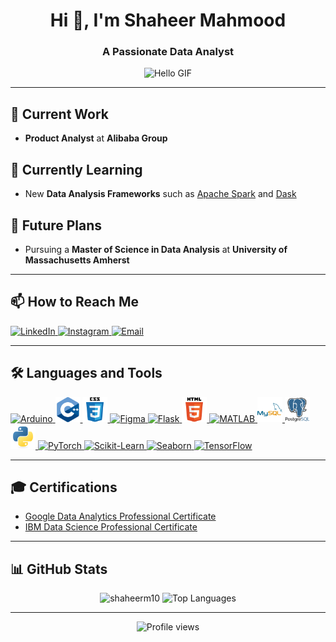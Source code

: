 <h1 align="center">Hi 👋, I'm Shaheer Mahmood</h1>
<h3 align="center">A Passionate Data Analyst</h3>

<p align="center">
  <img src="https://media.giphy.com/media/3oEjI6SIIHBdRxXI40/giphy.gif" alt="Hello GIF" width="250"/>
</p>

---

## 🔭 Current Work

- **Product Analyst** at **Alibaba Group**

## 🌱 Currently Learning

- New **Data Analysis Frameworks** such as [Apache Spark](https://spark.apache.org/) and [Dask](https://dask.org/)

## 👯 Future Plans

- Pursuing a **Master of Science in Data Analysis** at **University of Massachusetts Amherst**

---

## 📫 How to Reach Me

<p align="left">
  <a href="https://linkedin.com/in/shaheermahmood" target="_blank">
    <img src="https://img.shields.io/badge/LinkedIn-%230077B5.svg?&style=for-the-badge&logo=linkedin&logoColor=white" alt="LinkedIn"/>
  </a>
  <a href="https://instagram.com/shaheer10" target="_blank">
    <img src="https://img.shields.io/badge/Instagram-%23E1306C.svg?&style=for-the-badge&logo=instagram&logoColor=white" alt="Instagram"/>
  </a>
  <a href="mailto:shaheer@example.com">
    <img src="https://img.shields.io/badge/Email-%23D14836.svg?&style=for-the-badge&logo=gmail&logoColor=white" alt="Email"/>
  </a>
</p>

---

## 🛠️ Languages and Tools

<p align="left">
  <a href="https://www.arduino.cc/" target="_blank" rel="noreferrer">
    <img src="https://cdn.worldvectorlogo.com/logos/arduino-1.svg" alt="Arduino" width="40" height="40"/>
  </a>
  <a href="https://www.w3schools.com/cpp/" target="_blank" rel="noreferrer">
    <img src="https://raw.githubusercontent.com/devicons/devicon/master/icons/cplusplus/cplusplus-original.svg" alt="C++" width="40" height="40"/>
  </a>
  <a href="https://www.w3schools.com/css/" target="_blank" rel="noreferrer">
    <img src="https://raw.githubusercontent.com/devicons/devicon/master/icons/css3/css3-original-wordmark.svg" alt="CSS3" width="40" height="40"/>
  </a>
  <a href="https://www.figma.com/" target="_blank" rel="noreferrer">
    <img src="https://www.vectorlogo.zone/logos/figma/figma-icon.svg" alt="Figma" width="40" height="40"/>
  </a>
  <a href="https://flask.palletsprojects.com/" target="_blank" rel="noreferrer">
    <img src="https://www.vectorlogo.zone/logos/pocoo_flask/pocoo_flask-icon.svg" alt="Flask" width="40" height="40"/>
  </a>
  <a href="https://www.w3.org/html/" target="_blank" rel="noreferrer">
    <img src="https://raw.githubusercontent.com/devicons/devicon/master/icons/html5/html5-original-wordmark.svg" alt="HTML5" width="40" height="40"/>
  </a>
  <a href="https://www.mathworks.com/" target="_blank" rel="noreferrer">
    <img src="https://upload.wikimedia.org/wikipedia/commons/2/21/Matlab_Logo.png" alt="MATLAB" width="40" height="40"/>
  </a>
  <a href="https://www.mysql.com/" target="_blank" rel="noreferrer">
    <img src="https://raw.githubusercontent.com/devicons/devicon/master/icons/mysql/mysql-original-wordmark.svg" alt="MySQL" width="40" height="40"/>
  </a>
  <a href="https://www.postgresql.org" target="_blank" rel="noreferrer">
    <img src="https://raw.githubusercontent.com/devicons/devicon/master/icons/postgresql/postgresql-original-wordmark.svg" alt="PostgreSQL" width="40" height="40"/>
  </a>
  <a href="https://www.python.org" target="_blank" rel="noreferrer">
    <img src="https://raw.githubusercontent.com/devicons/devicon/master/icons/python/python-original.svg" alt="Python" width="40" height="40"/>
  </a>
  <a href="https://pytorch.org/" target="_blank" rel="noreferrer">
    <img src="https://www.vectorlogo.zone/logos/pytorch/pytorch-icon.svg" alt="PyTorch" width="40" height="40"/>
  </a>
  <a href="https://scikit-learn.org/" target="_blank" rel="noreferrer">
    <img src="https://upload.wikimedia.org/wikipedia/commons/0/05/Scikit_learn_logo_small.svg" alt="Scikit-Learn" width="40" height="40"/>
  </a>
  <a href="https://seaborn.pydata.org/" target="_blank" rel="noreferrer">
    <img src="https://seaborn.pydata.org/_images/logo-mark-lightbg.svg" alt="Seaborn" width="40" height="40"/>
  </a>
  <a href="https://www.tensorflow.org" target="_blank" rel="noreferrer">
    <img src="https://www.vectorlogo.zone/logos/tensorflow/tensorflow-icon.svg" alt="TensorFlow" width="40" height="40"/>
  </a>
</p>

---

## 🎓 Certifications

- [Google Data Analytics Professional Certificate](https://www.coursera.org/professional-certificates/google-data-analytics)
- [IBM Data Science Professional Certificate](https://www.coursera.org/professional-certificates/ibm-data-science)

---

## 📊 GitHub Stats

<p align="center">
  <img src="https://github-readme-stats.vercel.app/api?username=shaheerm10&show_icons=true&theme=radical" alt="shaheerm10"/>
  <img src="https://github-readme-stats.vercel.app/api/top-langs/?username=shaheerm10&layout=compact&theme=radical" alt="Top Languages"/>
</p>

---

<p align="center">
  <img src="https://komarev.com/ghpvc/?username=shaheerm10&color=blue&style=flat" alt="Profile views"/>
</p>

